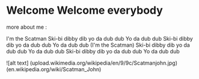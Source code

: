 # Welcome Welcome everybody 

more about me :

I'm the Scatman
Ski-bi dibby dib yo da dub dub
Yo da dub dub
Ski-bi dibby dib yo da dub dub
Yo da dub dub
(I'm the Scatman)
Ski-bi dibby dib yo da dub dub
Yo da dub dub
Ski-bi dibby dib yo da dub dub
Yo da dub dub

![alt text]
(upload.wikimedia.org/wikipedia/en/9/9c/Scatmanjohn.jpg)
(en.wikipedia.org/wiki/Scatman_John)

